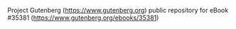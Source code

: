 Project Gutenberg (https://www.gutenberg.org) public repository for eBook #35381 (https://www.gutenberg.org/ebooks/35381)
